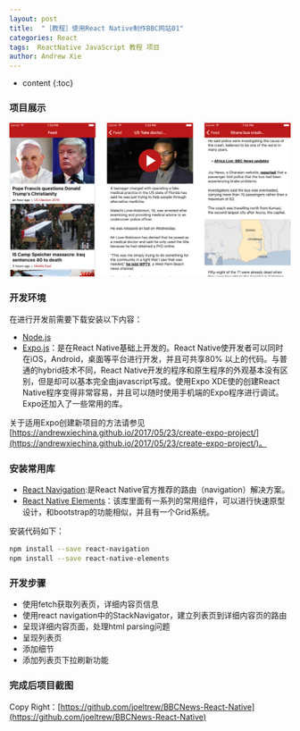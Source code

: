 ```yaml
---
layout: post
title:  "［教程］使用React Native制作BBC网站01"
categories: React
tags:  ReactNative JavaScript 教程 项目
author: Andrew Xie
---
```


* content
{:toc}

### 项目展示 
![Example Image](https://github.com/andrewxiechina/andrewxiechina.github.io/blob/master/img/bbc_news.png?raw=true)

### 开发环境
在进行开发前需要下载安装以下内容：
- [Node.js](https://nodejs.org/en/download/)
- [Expo.js](https://expo.io/)：是在React Native基础上开发的。React Native使开发者可以同时在iOS，Android，桌面等平台进行开发，并且可共享80%
以上的代码。与普通的hybrid技术不同，React Native开发的程序和原生程序的外观基本没有区别，但是却可以基本完全由javascript写成。使用Expo XDE使的创建React Native程序变得非常容易，并且可以随时使用手机端的Expo程序进行调试。Expo还加入了一些常用的库。

关于适用Expo创建新项目的方法请参见[https://andrewxiechina.github.io/2017/05/23/create-expo-project/](https://andrewxiechina.github.io/2017/05/23/create-expo-project/)。

### 安装常用库
- [React Navigation](https://reactnavigation.org/docs/intro/):是React Native官方推荐的路由（navigation）解决方案。
- [React Native Elements](https://react-native-training.github.io/react-native-elements/)：该库里面有一系列的常用组件，可以进行快速原型设计，和bootstrap的功能相似，并且有一个Grid系统。

安装代码如下：
```bash
npm install --save react-navigation
npm install --save react-native-elements
```


### 开发步骤
 - 使用fetch获取列表页，详细内容页信息
 - 使用react navigation中的StackNavigator，建立列表页到详细内容页的路由
 - 呈现详细内容页面，处理html parsing问题
 - 呈现列表页
 - 添加细节
 - 添加列表页下拉刷新功能
 
 
### 完成后项目截图

Copy Right：[https://github.com/joeltrew/BBCNews-React-Native](https://github.com/joeltrew/BBCNews-React-Native)
